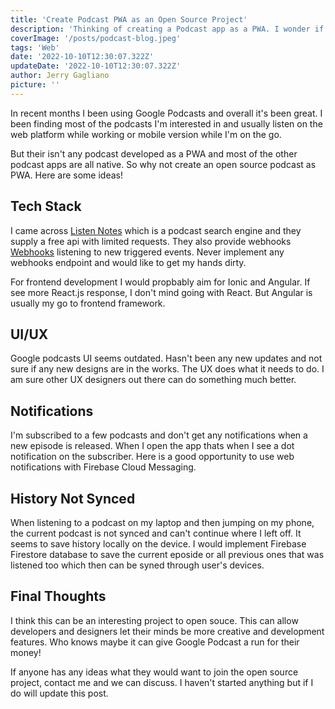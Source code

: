 ```yaml
---
title: 'Create Podcast PWA as an Open Source Project'
description: 'Thinking of creating a Podcast app as a PWA. I wonder if any designers or developers interested?'
coverImage: '/posts/podcast-blog.jpeg'
tags: 'Web'
date: '2022-10-10T12:30:07.322Z'
updateDate: '2022-10-10T12:30:07.322Z'
author: Jerry Gagliano
picture: ''
---
```


In recent months I been using Google Podcasts and overall it's been great. I been finding most of the podcasts I'm interested in and usually listen on the web platform while working or mobile version while I'm on the go.

But their isn't any podcast developed as a PWA and most of the other podcast apps are all native. So why not create an open source podcast as PWA. Here are some ideas!

## Tech Stack

I came across [Listen Notes](https://www.listennotes.com/) which is a podcast search engine and they supply a free api with limited requests. They also provide webhooks [Webhooks](https://www.listennotes.help/article/49-how-to-use-webhooks-of-podcast-api) listening to new triggered events. Never implement any webhooks endpoint and would like to get my hands dirty.

For frontend development I would propbably aim for Ionic and Angular. If see more React.js response, I don't mind going with React. But Angular is usually my go to frontend framework.

## UI/UX

Google podcasts UI seems outdated. Hasn't been any new updates and not sure if any new designs are in the works. The UX does what it needs to do. I am sure other UX designers out there can do something much better.

## Notifications

I'm subscribed to a few podcasts and don't get any notifications when a new episode is released. When I open the app thats when I see a dot notification on the subscriber. Here is a good opportunity to use web notifications with Firebase Cloud Messaging.

## History Not Synced

When listening to a podcast on my laptop and then jumping on my phone, the current podcast is not synced and can't continue where I left off. It seems to save history locally on the device. I would implement Firebase Firestore database to save the current eposide or all previous ones that was listened too which then can be syned through user's devices.

## Final Thoughts

I think this can be an interesting project to open souce. This can allow developers and designers let their minds be more creative and development features. Who knows maybe it can give Google Podcast a run for their money!

If anyone has any ideas what they would want to join the open source project, contact me and we can discuss. I haven't started anything but if I do will update this post.